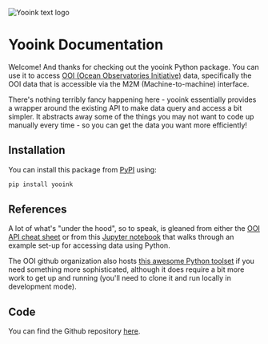 ![Yooink text logo](assets/text-logo.png)

# Yooink Documentation

Welcome! And thanks for checking out the yooink Python package. You can use 
it to access [OOI (Ocean Observatories Initiative)](https://oceanobservatories.org/) 
data, specifically the OOI data that is accessible via the M2M 
(Machine-to-machine) interface. 

There's nothing terribly fancy happening here - yooink essentially provides a 
wrapper around the existing API to make data query and access a bit simpler.
It abstracts away some of the things you may not want to code up manually 
every time - so you can get the data you want more efficiently!

## Installation

You can install this package from [PyPI](https://pypi.org/project/yooink/) using:

```bash
pip install yooink
```

## References

A lot of what's "under the hood", so to speak, is gleaned from either the 
[OOI API cheat sheet](https://ooifb.org/wp-content/uploads/2023/03/API_Cheat_Sheet.pdf)
or from this [Jupyter notebook](https://github.com/ooi-data-review/2018-data-workshops/blob/master/chemistry/examples/quickstart_python.ipynb) 
that walks through an example set-up for accessing data using Python. 

The OOI github organization also hosts [this awesome Python toolset](https://github.com/oceanobservatories/ooi-data-explorations/tree/master/python) if you 
need something more sophisticated, although it does require a bit more work 
to get up and running (you'll need to clone it and run locally in 
development mode).


## Code

You can find the Github repository [here](https://github.com/Waveform-Analytics/yooink).
